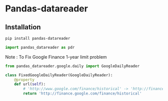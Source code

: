 # Pandas-datareader

## Installation
```sh
pip install pandas-datareader
```

```py
import pandas_datareader as pdr
```


Note : To Fix Google Finance 1-year limit problem

```py
from pandas_datareader.google.daily import GoogleDailyReader

class FixedGoogleDailyReader(GoogleDailyReader):
    @property
    def url(self):
        # 'http://www.google.com/finance/historical' -> 'http://finance.google.com/finance/historical'
        return 'http://finance.google.com/finance/historical'

```

